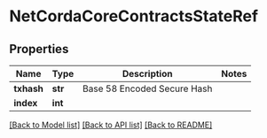 # NetCordaCoreContractsStateRef

## Properties
Name | Type | Description | Notes
------------ | ------------- | ------------- | -------------
**txhash** | **str** | Base 58 Encoded Secure Hash | 
**index** | **int** |  | 

[[Back to Model list]](../README.md#documentation-for-models) [[Back to API list]](../README.md#documentation-for-api-endpoints) [[Back to README]](../README.md)


